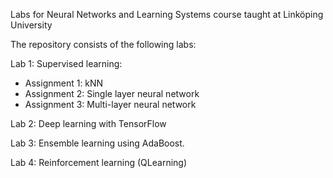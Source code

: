 Labs for Neural Networks and Learning Systems course taught at Linköping University

The repository consists of the following labs:

Lab 1: Supervised learning:
- Assignment 1: kNN
- Assignment 2: Single layer neural network
- Assignment 3: Multi-layer neural network
  
Lab 2: Deep learning with TensorFlow

Lab 3: Ensemble learning using AdaBoost.

Lab 4: Reinforcement learning (QLearning)
